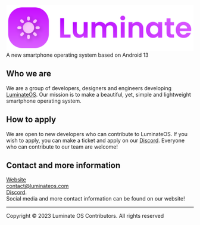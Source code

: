 ![LuminateOS Logo](./LuminateLogo.svg)
<br>
A new smartphone operating system based on Android 13

## Who we are
We are a group of developers, designers and engineers developing [LuminateOS](https://luminateos.com). Our mission is to make a beautiful, yet, simple and lightweight smartphone operating system.

## How to apply
We are open to new developers who can contribute to LuminateOS. If you wish to apply, you can make a ticket and apply on our [Discord](http://discord.luminateos.com). Everyone who can contribute to our team are welcome!

## Contact and more information
[Website](https://luminateos.com) <br>
contact@luminateos.com <br>
[Discord](http://discord.luminateos.com). <br>
Social media and more contact information can be found on our website!

---
Copyright © 2023 Luminate OS Contributors. All rights reserved